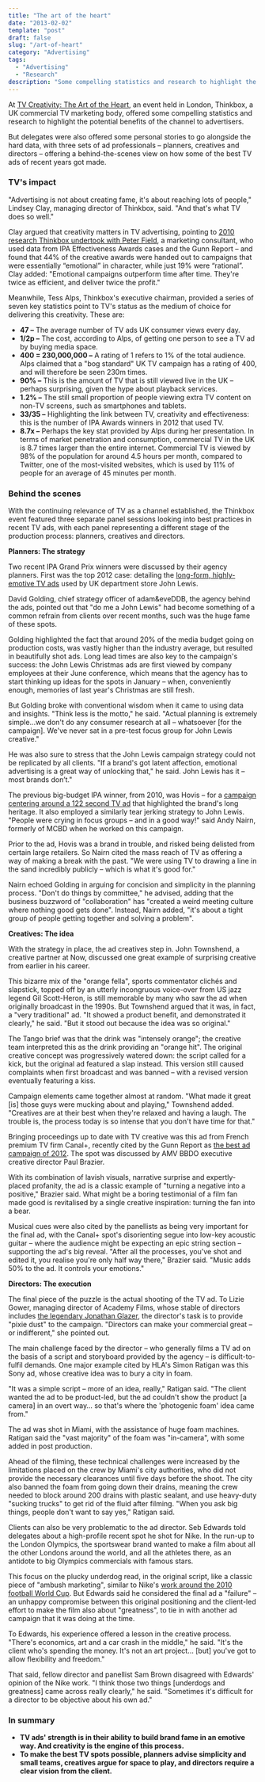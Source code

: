 ```yaml
---
title: "The art of the heart"
date: "2013-02-02"
template: "post"
draft: false
slug: "/art-of-heart"
category: "Advertising"
tags:
  - "Advertising"
  - "Research"
description: "Some compelling statistics and research to highlight the potential benefits of the channel to advertisers."
---
```


At [TV Creativity: The Art of the Heart](http://www.thinkbox.tv/server/show/nav.829?fromUrl=nav.2359), an event held in London, Thinkbox, a UK commercial TV marketing body, offered some compelling statistics and research to highlight the potential benefits of the channel to advertisers.

But delegates were also offered some personal stories to go alongside the hard data, with three sets of ad professionals – planners, creatives and directors – offering a behind-the-scenes view on how some of the best TV ads of recent years got made.

### TV's impact
"Advertising is not about creating fame, it's about reaching lots of people," Lindsey Clay, managing director of Thinkbox, said. "And that's what TV does so well."

Clay argued that creativity matters in TV advertising, pointing to [2010 research Thinkbox undertook with Peter Field](/Content/Documents/A92891_Creativity_and_effectiveness.content?CID=A92891&ID=79730b92-4925-4281-bc1a-0f487d42c8c9), a marketing consultant, who used data from IPA Effectiveness Awards cases and the Gunn Report – and found that 44% of the creative awards were handed out to campaigns that were essentially “emotional” in character, while just 19% were “rational”. Clay added: "Emotional campaigns outperform time after time. They're twice as efficient, and deliver twice the profit."

Meanwhile, Tess Alps, Thinkbox's executive chairman, provided a series of seven key statistics point to TV's status as the medium of choice for delivering this creativity. These are:

* **47 –** The average number of TV ads UK consumer views every day.
* **1/2p –** The cost, according to Alps, of getting one person to see a TV ad by buying media space.
* **400 = 230,000,000 –** A rating of 1 refers to 1% of the total audience. Alps claimed that a "bog standard" UK TV campaign has a rating of 400, and will therefore be seen 230m times.
* **90% –** This is the amount of TV that is still viewed live in the UK – perhaps surprising, given the hype about playback services.
* **1.2% –** The still small proportion of people viewing extra TV content on non-TV screens, such as smartphones and tablets.
* **33/35 –** Highlighting the link between TV, creativity and effectiveness: this is the number of IPA Awards winners in 2012 that used TV.
* **8.7x –** Perhaps the key stat provided by Alps during her presentation. In terms of market penetration and consumption, commercial TV in the UK is 8.7 times larger than the entire internet. Commercial TV is viewed by 98% of the population for around 4.5 hours per month, compared to Twitter, one of the most-visited websites, which is used by 11% of people for an average of 45 minutes per month.

### Behind the scenes
With the continuing relevance of TV as a channel established, the Thinkbox event featured three separate panel sessions looking into best practices in recent TV ads, with each panel representing a different stage of the production process: planners, creatives and directors.

**Planners: The strategy**

Two recent IPA Grand Prix winners were discussed by their agency planners. First was the top 2012 case: detailing the [long-form, highly-emotive TV ads](/Content/Documents/A97382_John_Lewis_Making_the_nation_cry...and_buy.content?CID=A97382&ID=c9ff7e84-e22b-4b5d-9fe6-1eebce76d685) used by UK department store John Lewis.

David Golding, chief strategy officer of adam&eveDDB, the agency behind the ads, pointed out that "do me a John Lewis" had become something of a common refrain from clients over recent months, such was the huge fame of these spots.

Golding highlighted the fact that around 20% of the media budget going on production costs, was vastly higher than the industry average, but resulted in beautifully shot ads. Long lead times are also key to the campaign's success: the John Lewis Christmas ads are first viewed by company employees at their June conference, which means that the agency has to start thinking up ideas for the spots in January – when, conveniently enough, memories of last year's Christmas are still fresh.

But Golding broke with conventional wisdom when it came to using data and insights. "Think less is the motto," he said. "Actual planning is extremely simple…we don't do any consumer research at all – whatsoever [for the campaign]. We've never sat in a pre-test focus group for John Lewis creative."

He was also sure to stress that the John Lewis campaign strategy could not be replicated by all clients. "If a brand's got latent affection, emotional advertising is a great way of unlocking that," he said. John Lewis has it – most brands don’t."

The previous big-budget IPA winner, from 2010, was Hovis – for a [campaign centering around a 122 second TV ad](/content/article/ipa/hovis_as_good_today_as_its_ever_been/92489) that highlighted the brand's long heritage. It also employed a similarly tear jerking strategy to John Lewis. "People were crying in focus groups – and in a good way!" said Andy Nairn, formerly of MCBD when he worked on this campaign.

Prior to the ad, Hovis was a brand in trouble, and risked being delisted from certain large retailers. So Nairn cited the mass reach of TV as offering a way of making a break with the past. "We were using TV to drawing a line in the sand incredibly publicly – which is what it's good for."

Nairn echoed Golding in arguing for concision and simplicity in the planning process. "Don't do things by committee," he advised, adding that the business buzzword of "collaboration" has "created a weird meeting culture where nothing good gets done". Instead, Nairn added, "it's about a tight group of people getting together and solving a problem".

**Creatives: The idea**

With the strategy in place, the ad creatives step in. John Townshend, a creative partner at Now, discussed one great example of surprising creative from earlier in his career.

This bizarre mix of the "orange fella", sports commentator clichés and slapstick, topped off by an utterly incongruous voice-over from US jazz legend Gil Scott-Heron, is still memorable by many who saw the ad when originally broadcast in the 1990s. But Townshend argued that it was, in fact, a "very traditional" ad. "It showed a product benefit, and demonstrated it clearly," he said. "But it stood out because the idea was so original."

The Tango brief was that the drink was "intensely orange"; the creative team interpreted this as the drink providing an "orange hit". The original creative concept was progressively watered down: the script called for a kick, but the original ad featured a slap instead. This version still caused complaints when first broadcast and was banned – with a revised version eventually featuring a kiss.

Campaign elements came together almost at random. "What made it great [is] those guys were mucking about and playing," Townshend added. "Creatives are at their best when they're relaxed and having a laugh. The trouble is, the process today is so intense that you don't have time for that."

Bringing proceedings up to date with TV creative was this ad from French premium TV firm Canal+, recently cited by the Gunn Report as [the best ad campaign of 2012](http://www.creativereview.co.uk/cr-blog/2013/january/gunn-report-2012). The spot was discussed by AMV BBDO executive creative director Paul Brazier.

With its combination of lavish visuals, narrative surprise and expertly-placed profanity, the ad is a classic example of "turning a negative into a positive," Brazier said. What might be a boring testimonial of a film fan made good is revitalised by a single creative inspiration: turning the fan into a bear.

Musical cues were also cited by the panellists as being very important for the final ad, with the Canal+ spot's disorienting segue into low-key acoustic guitar – where the audience might be expecting an epic string section – supporting the ad's big reveal. "After all the processes, you've shot and edited it, you realise you're only half way there," Brazier said. "Music adds 50% to the ad. It controls your emotions."

**Directors: The execution**

The final piece of the puzzle is the actual shooting of the TV ad. To Lizie Gower, managing director of Academy Films, whose stable of directors includes [the legendary Jonathan Glazer](http://www.academyfilms.com/projects/jonathan-glazer), the director's task is to provide "pixie dust" to the campaign. "Directors can make your commercial great – or indifferent," she pointed out.

The main challenge faced by the director – who generally films a TV ad on the basis of a script and storyboard provided by the agency – is difficult-to-fulfil demands. One major example cited by HLA's Simon Ratigan was this Sony ad, whose creative idea was to bury a city in foam.

"It was a simple script – more of an idea, really," Ratigan said. "The client wanted the ad to be product-led, but the ad couldn't show the product [a camera] in an overt way… so that's where the 'photogenic foam' idea came from."

The ad was shot in Miami, with the assistance of huge foam machines. Ratigan said the "vast majority" of the foam was "in-camera", with some added in post production.

Ahead of the filming, these technical challenges were increased by the limitations placed on the crew by Miami's city authorities, who did not provide the necessary clearances until five days before the shoot. The city also banned the foam from going down their drains, meaning the crew needed to block around 200 drains with plastic sealant, and use heavy-duty "sucking trucks" to get rid of the fluid after filming. "When you ask big things, people don't want to say yes," Ratigan said.

Clients can also be very problematic to the ad director. Seb Edwards told delegates about a high-profile recent spot he shot for Nike. In the run-up to the London Olympics, the sportswear brand wanted to make a film about all the other Londons around the world, and all the athletes there, as an antidote to big Olympics commercials with famous stars.

This focus on the plucky underdog read, in the original script, like a classic piece of "ambush marketing", similar to Nike's [work around the 2010 football World Cup](/Content/News/N26836_Nike_22ambushes22_official_World_Cup_sponsors.content?CID=N26836&ID=4439522f-5e72-44da-b1f4-a976abd29584). But Edwards said he considered the final ad a "failure" – an unhappy compromise between this original positioning and the client-led effort to make the film also about "greatness", to tie in with another ad campaign that it was doing at the time.

To Edwards, his experience offered a lesson in the creative process. "There's economics, art and a car crash in the middle," he said. "It's the client who's spending the money. It's not an art project… [but] you've got to allow flexibility and freedom."

That said, fellow director and panellist Sam Brown disagreed with Edwards' opinion of the Nike work. "I think those two things [underdogs and greatness] came across really clearly," he said. "Sometimes it's difficult for a director to be objective about his own ad."

### In summary

* **TV ads' strength is in their ability to build brand fame in an emotive way. And creativity is the engine of this process.**
* **To make the best TV spots possible, planners advise simplicity and small teams, creatives argue for space to play, and directors require a clear vision from the client.**
 